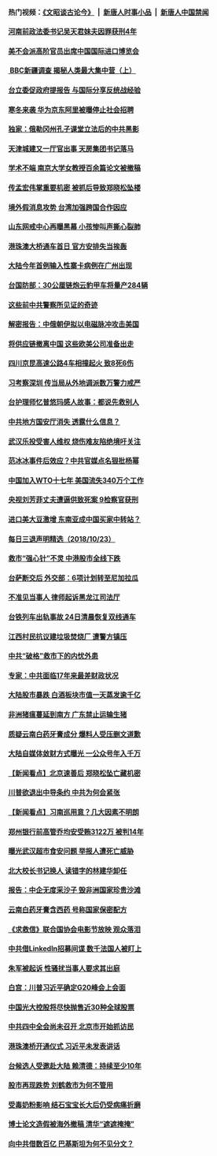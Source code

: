 #### 热门视频：[《文昭谈古论今》](https://github.com/gfw-breaker/wenzhao/blob/master/README.md?t=10241833) &nbsp;|&nbsp; [新唐人时事小品](https://github.com/gfw-breaker/ntdtv-comedy/blob/master/README.md?t=10241833) &nbsp;|&nbsp; [新唐人中国禁闻](https://github.com/gfw-breaker/ntdtv-news/blob/master/README.md?t=10241833)

#### [河南前政法委书记吴天君妹夫因罪获刑4年](../pages/nsc413/n10805937.md?t=10241833) 

#### [美不会派高阶官员出席中国国际进口博览会](../pages/nsc413/n10805978.md?t=10241833) 

#### [ BBC新疆调查 揭秘人类最大集中营（上）](../pages/nsc413/n10806097.md?t=10241833) 

#### [台立委促政府提报告 与国际分享反统战经验](../pages/nsc413/n10801236.md?t=10241833) 

#### [寒冬来袭 华为京东阿里被曝停止社会招聘](../pages/nsc413/n10805777.md?t=10241833) 

#### [独家：俄勒冈州孔子课堂立法后的中共黑影](../pages/nsc413/n10805932.md?t=10241833) 

#### [天津城建又一厅官出事 天房集团书记落马](../pages/nsc413/n10805911.md?t=10241833) 


#### [学术不端 南京大学女教授百余篇论文被撤稿](../pages/nsc413/n10805563.md?t=10241833) 

#### [传孟宏伟掌重要机密 被抓后导致郑晓松坠楼](../pages/nsc413/n10805830.md?t=10241833) 

#### [境外假消息攻势 台湾加强跨国合作因应](../pages/nsc413/n10805556.md?t=10241833) 

#### [山东网戒中心再曝黑幕 小孩惨叫声撕心裂肺](../pages/nsc413/n10805534.md?t=10241833) 

#### [港珠澳大桥通车首日 官方安排失当挨轰](../pages/nsc413/n10805336.md?t=10241833) 

#### [大陆今年首例输入性寨卡病例在广州出现](../pages/nsc413/n10805083.md?t=10241833) 

#### [台国防部：30公厘链炮云豹甲车将量产284辆](../pages/nsc413/n10805174.md?t=10241833) 

#### [这些前中共警察所见证的奇迹](../pages/nsc413/n10804401.md?t=10241833) 

#### [解密报告：中俄朝伊拟以电磁脉冲攻击美国](../pages/nsc413/n10805286.md?t=10241833) 

#### [将供应链撤离中国 这些欧美公司准备出走](../pages/nsc413/n10804489.md?t=10241833) 

#### [四川京昆高速公路4车相撞起火 致8死6伤](../pages/nsc413/n10804931.md?t=10241833) 

#### [习考察深圳 传当局从外地调派数万警力戒严](../pages/nsc413/n10804909.md?t=10241833) 

#### [台护理师忆普悠玛感人故事：都说先救别人](../pages/nsc413/n10803807.md?t=10241833) 

#### [中共地方国安厅消失 透露什么信息？](../pages/nsc413/n10804731.md?t=10241833) 

#### [武汉乐投受害人维权 烧伤难友陷绝境吁关注](../pages/nsc413/n10804015.md?t=10241833) 

#### [范冰冰事件后效应？中共官媒点名狠批杨幂](../pages/nsc413/n10804216.md?t=10241833) 


#### [中国加入WTO十七年 美国流失340万个工作](../pages/nsc413/n10804115.md?t=10241833) 

#### [央视刘芳菲丈夫遭逼供致死案 9检察官获刑](../pages/nsc413/n10804445.md?t=10241833) 

#### [进口美大豆激增 东南亚成中国买家中转站？](../pages/nsc413/n10803998.md?t=10241833) 

#### [每日三退声明精选（2018/10/23）](../pages/nsc413/n10804593.md?t=10241833) 

#### [救市“强心针”不灵 中港股市全线下跌](../pages/nsc413/n10804190.md?t=10241833) 

#### [台萨断交后 外交部：6项计划转至尼加拉瓜](../pages/nsc413/n10804474.md?t=10241833) 

#### [不准见当事人 律师起诉黑龙江司法厅](../pages/nsc413/n10804004.md?t=10241833) 

#### [台铁列车出轨事故 24日清晨恢复双线通车](../pages/nsc413/n10804340.md?t=10241833) 

#### [江西村民抗议建垃圾焚烧厂 遭警方镇压](../pages/nsc413/n10804078.md?t=10241833) 

#### [中共“破格”救市下的内忧外患](../pages/nsc413/n10803925.md?t=10241833) 

#### [专家：中共面临17年来最差财政状况](../pages/nsc413/n10804064.md?t=10241833) 

#### [大陆股市暴跌 白酒板块市值一天蒸发逾千亿](../pages/nsc413/n10804068.md?t=10241833) 

#### [非洲猪瘟蔓延到南方 广东禁止运输生猪](../pages/nsc413/n10803990.md?t=10241833) 

#### [质疑云南白药牙膏成分 爆料人受压删文道歉](../pages/nsc413/n10804038.md?t=10241833) 

#### [大陆自媒体敛财方式曝光 一公众号年入千万](../pages/nsc413/n10803542.md?t=10241833) 

#### [【新闻看点】北京速善后 郑晓松坠亡藏机密](../pages/nsc413/n10803467.md?t=10241833) 

#### [川普欲退出中导条约 中共为何会紧张](../pages/nsc413/n10803936.md?t=10241833) 

#### [【新闻看点】习南巡用意？几大因素不明朗](../pages/nsc413/n10803468.md?t=10241833) 

#### [郑州银行前高管乔均安受贿3122万 被判14年](../pages/nsc413/n10803932.md?t=10241833) 

#### [曝光武汉超市食安问题 举报人遭死亡威胁](../pages/nsc413/n10802960.md?t=10241833) 

#### [北大校长书记换人 读错字的林建华卸任](../pages/nsc413/n10803770.md?t=10241833) 

#### [报告：中企无度采沙子 毁非洲国家珍贵沙滩](../pages/nsc413/n10803626.md?t=10241833) 

#### [云南白药牙膏含西药 号称国家保密配方](../pages/nsc413/n10803328.md?t=10241833) 

#### [《求救信》联合国协会电影节放映 观众落泪](../pages/nsc413/n10800052.md?t=10241833) 

#### [中共借LinkedIn招募间谍 数千法国人被盯上](../pages/nsc413/n10803552.md?t=10241833) 

#### [朱军被起诉 性骚扰当事人要求其出庭](../pages/nsc413/n10803448.md?t=10241833) 

#### [白宫：川普习近平确定G20峰会上会面](../pages/nsc413/n10803463.md?t=10241833) 

#### [中国光大控股将尽快抛售近30种全球股票](../pages/nsc413/n10803413.md?t=10241833) 

#### [中共四中全会尚未召开 北京市开始抓访民](../pages/nsc413/n10803358.md?t=10241833) 

#### [港珠澳桥开通仪式 习近平未发表讲话](../pages/nsc413/n10803428.md?t=10241833) 

#### [台候选人受邀赴大陆 赖清德：持续至少10年](../pages/nsc413/n10802501.md?t=10241833) 

#### [股市再现跌势 刘鹤救市为何不管用](../pages/nsc413/n10802975.md?t=10241833) 

#### [受毒奶粉影响 结石宝宝长大后仍受病痛折磨](../pages/nsc413/n10802758.md?t=10241833) 

#### [博士论文造假被海外撤稿 清华“遮遮掩掩”](../pages/nsc413/n10803138.md?t=10241833) 

#### [向中共借数百亿 巴基斯坦为何不见分文？](../pages/nsc413/n10801340.md?t=10241833) 

